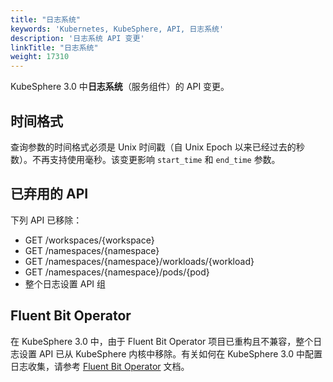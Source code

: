 ```yaml
---
title: "日志系统"
keywords: 'Kubernetes, KubeSphere, API, 日志系统'
description: '日志系统 API 变更'
linkTitle: "日志系统"
weight: 17310
---
```


KubeSphere 3.0 中**日志系统**（服务组件）的 API 变更。

## 时间格式

查询参数的时间格式必须是 Unix 时间戳（自 Unix Epoch 以来已经过去的秒数）。不再支持使用毫秒。该变更影响 `start_time` 和 `end_time` 参数。

## 已弃用的 API

下列 API 已移除：

- GET  /workspaces/{workspace}
- GET  /namespaces/{namespace}
- GET  /namespaces/{namespace}/workloads/{workload}
- GET  /namespaces/{namespace}/pods/{pod}
- 整个日志设置 API 组

## Fluent Bit Operator

在 KubeSphere 3.0 中，由于 Fluent Bit Operator 项目已重构且不兼容，整个日志设置 API 已从 KubeSphere 内核中移除。有关如何在 KubeSphere 3.0 中配置日志收集，请参考 [Fluent Bit Operator](https://github.com/kubesphere/fluentbit-operator) 文档。